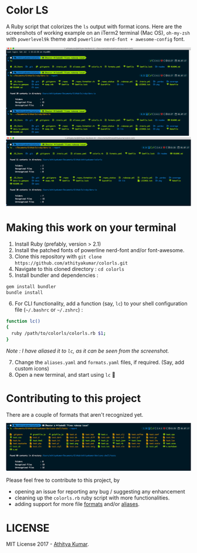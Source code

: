 # Color LS

A Ruby script that colorizes the `ls` output with format icons. Here are the screenshots of
working example on an iTerm2 terminal (Mac OS), `oh-my-zsh` with `powerlevel9k` theme and `powerline nerd-font + awesome-config` font.

![Example #1](readme/example1.png)
![Example #2](readme/example2.png)

# Making this work on your terminal

1. Install Ruby (prefably, version > 2.1)
2. Install the patched fonts of powerline nerd-font and/or font-awesome.
3. Clone this repository with `git clone https://github.com/athityakumar/colorls.git`
4. Navigate to this cloned directory : `cd colorls`
5. Install bundler and dependencies :
  ```
  gem install bundler
  bundle install
  ``` 
6. For CLI functionality, add a function (say, `lc`) to your shell configuration file (`~/.bashrc` or `~/.zshrc`) : 
  ```sh
  function lc()
  {
    ruby /path/to/colorls/colorls.rb $1;
  }
  ```

  _Note : I have aliased it to `lc`, as it can be seen from the screenshot._

7. Change the `aliases.yaml` and `formats.yaml` files, if required. (Say, add custom icons)
8. Open a new terminal, and start using `lc` :tada:

# Contributing to this project

There are a couple of formats that aren't recognized yet.

![Pending formats](readme/pending.png)

Please feel free to contribute to this project, by 
- opening an issue for reporting any bug / suggesting any enhancement
- cleaning up the `colorls.rb` ruby script with more functionalities.
- adding support for more file [formats](formats.yaml) and/or [aliases](aliases.yaml).

# LICENSE

MIT License 2017 - [Athitya Kumar](https://github.com/athityakumar/).